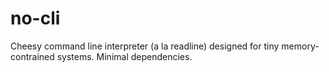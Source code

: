 # no-cli
Cheesy command line interpreter (a la readline) designed for tiny memory-contrained systems.
Minimal dependencies.
